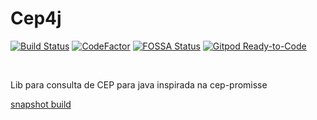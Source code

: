 

# Cep4j
[![Build Status](https://travis-ci.org/LeoFalco/cep4j.svg?branch=master)](https://travis-ci.org/LeoFalco/cep4j)
[![CodeFactor](https://www.codefactor.io/repository/github/leofalco/cep4j/badge)](https://www.codefactor.io/repository/github/leofalco/cep4j)
[![FOSSA Status](https://app.fossa.io/api/projects/git%2Bgithub.com%2FLeoFalco%2FCep4j.svg?type=shield)](https://app.fossa.io/projects/git%2Bgithub.com%2FLeoFalco%2FCep4j?ref=badge_shield)
[![Gitpod Ready-to-Code](https://img.shields.io/badge/Gitpod-Ready--to--Code-blue?logo=gitpod)](https://gitpod.io/#https://github.com/LeoFalco/Cep4j) 

<br>

Lib para consulta de CEP para java inspirada na cep-promisse


[snapshot build](https://jitpack.io/#LeoFalco/Cep4j/master-SNAPSHOT)

